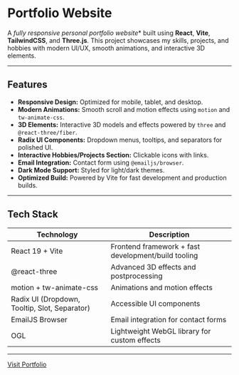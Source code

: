 # Portfolio Website

A *fully responsive personal portfolio website** built using **React**, **Vite**, **TailwindCSS**, and **Three.js**. This project showcases my skills, projects, and hobbies with modern UI/UX, smooth animations, and interactive 3D elements.

---

##  Features

- **Responsive Design:** Optimized for mobile, tablet, and desktop.
- **Modern Animations:** Smooth scroll and motion effects using `motion` and `tw-animate-css`.
- **3D Elements:** Interactive 3D models and effects powered by `three` and `@react-three/fiber`.
- **Radix UI Components:** Dropdown menus, tooltips, and separators for polished UI.
- **Interactive Hobbies/Projects Section:** Clickable icons with links.
- **Email Integration:** Contact form using `@emailjs/browser`.
- **Dark Mode Support:** Styled for light/dark themes.
- **Optimized Build:** Powered by Vite for fast development and production builds.

---

##  Tech Stack

| Technology                 | Description                                                     |
|----------------------------|-----------------------------------------------------------------|
| React 19 + Vite            | Frontend framework + fast development/build tooling            |
| @react-three | Advanced 3D effects and postprocessing                   |
| motion + tw-animate-css     | Animations and motion effects                                   |
| Radix UI (Dropdown, Tooltip, Slot, Separator) | Accessible UI components                        |
| EmailJS Browser            | Email integration for contact forms                              |
| OGL                        | Lightweight WebGL library for custom effects                     |


---

[Visit Portfolio](https://portfolio-one-ochre-66.vercel.app)
